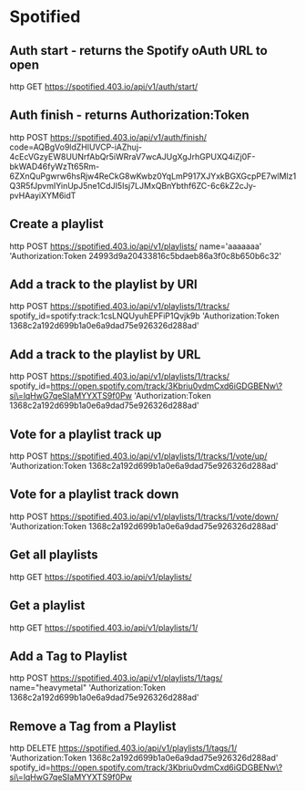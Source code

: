 Spotified
=========

## Auth start - returns the Spotify oAuth URL to open
http GET https://spotified.403.io/api/v1/auth/start/

## Auth finish - returns Authorization:Token 
http POST https://spotified.403.io/api/v1/auth/finish/ code=AQBgVo9ldZHlUVCP-iAZhuj-4cEcVGzyEW8UUNrfAbQr5iWRraV7wcAJUgXgJrhGPUXQ4iZj0F-bkWAD46fyWzTt65Rm-6ZXnQuPgwrw6hsRjw4ReCkG8wKwbz0YqLmP917XJYxkBGXGcpPE7wlMIz1Q3R5fJpvmIYinUpJ5ne1CdJI5Isj7LJMxQBnYbthf6ZC-6c6kZ2cJy-pvHAayiXYM6idT

## Create a playlist
http POST https://spotified.403.io/api/v1/playlists/ name='aaaaaaa' 'Authorization:Token 24993d9a20433816c5bdaeb86a3f0c8b650b6c32'

## Add a track to the playlist by URI 
http POST https://spotified.403.io/api/v1/playlists/1/tracks/ spotify_id=spotify:track:1csLNQUyuhEPFiP1Qvjk9b 'Authorization:Token 1368c2a192d699b1a0e6a9dad75e926326d288ad'

## Add a track to the playlist by URL
http POST https://spotified.403.io/api/v1/playlists/1/tracks/ spotify_id=https://open.spotify.com/track/3Kbriu0vdmCxd6iGDGBENw\?si\=lqHwG7qeSIaMYYXTS9f0Pw 'Authorization:Token 1368c2a192d699b1a0e6a9dad75e926326d288ad'

## Vote for a playlist track up
http POST https://spotified.403.io/api/v1/playlists/1/tracks/1/vote/up/ 'Authorization:Token 1368c2a192d699b1a0e6a9dad75e926326d288ad'

## Vote for a playlist track down
http POST https://spotified.403.io/api/v1/playlists/1/tracks/1/vote/down/ 'Authorization:Token 1368c2a192d699b1a0e6a9dad75e926326d288ad'

## Get all playlists
http GET https://spotified.403.io/api/v1/playlists/

## Get a playlist
http GET https://spotified.403.io/api/v1/playlists/1/

## Add a Tag to Playlist
http POST https://spotified.403.io/api/v1/playlists/1/tags/ name="heavymetal" 'Authorization:Token 1368c2a192d699b1a0e6a9dad75e926326d288ad'

## Remove a Tag from a Playlist
http DELETE https://spotified.403.io/api/v1/playlists/1/tags/1/ 'Authorization:Token 1368c2a192d699b1a0e6a9dad75e926326d288ad' spotify_id=https://open.spotify.com/track/3Kbriu0vdmCxd6iGDGBENw\?si\=lqHwG7qeSIaMYYXTS9f0Pw 